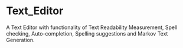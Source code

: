# Text_Editor
A Text Editor with functionality of Text Readability Measurement,  Spell checking, Auto-completion, Spelling suggestions and Markov  Text  Generation.
